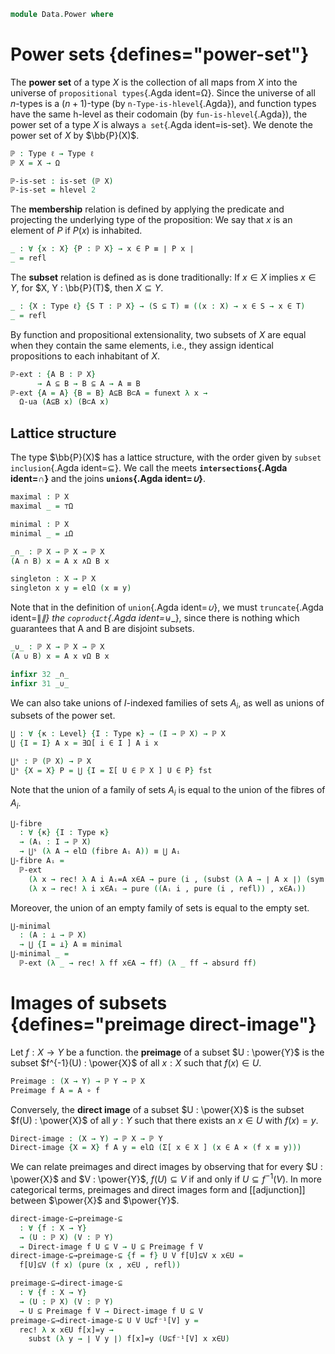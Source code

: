 <!--
```agda
open import 1Lab.Prelude

open import Data.Sum
```
-->

```agda
module Data.Power where
```

<!--
```agda
private variable
  ℓ ℓ' : Level
  X Y : Type ℓ
```
-->

# Power sets {defines="power-set"}

The **power set** of a type $X$ is the collection of all maps from $X$
into the universe of `propositional types`{.Agda ident=Ω}. Since
the universe of all $n$-types is a $(n+1)$-type (by
`n-Type-is-hlevel`{.Agda}), and function types have the same h-level as
their codomain (by `fun-is-hlevel`{.Agda}), the power set of a type $X$ is
always `a set`{.Agda ident=is-set}. We denote the power set of $X$ by
$\bb{P}(X)$.

```agda
ℙ : Type ℓ → Type ℓ
ℙ X = X → Ω

ℙ-is-set : is-set (ℙ X)
ℙ-is-set = hlevel 2
```

The **membership** relation is defined by applying the predicate and
projecting the underlying type of the proposition: We say that $x$ is an
element of $P$ if $P(x)$ is inhabited.

```agda
_ : ∀ {x : X} {P : ℙ X} → x ∈ P ≡ ∣ P x ∣
_ = refl
```

The **subset** relation is defined as is done traditionally: If $x \in
X$ implies $x \in Y$, for $X, Y : \bb{P}(T)$, then $X \subseteq Y$.

```agda
_ : {X : Type ℓ} {S T : ℙ X} → (S ⊆ T) ≡ ((x : X) → x ∈ S → x ∈ T)
_ = refl
```

By function and propositional extensionality, two subsets of $X$ are
equal when they contain the same elements, i.e., they assign identical
propositions to each inhabitant of $X$.

```agda
ℙ-ext : {A B : ℙ X}
      → A ⊆ B → B ⊆ A → A ≡ B
ℙ-ext {A = A} {B = B} A⊆B B⊂A = funext λ x →
  Ω-ua (A⊆B x) (B⊂A x)
```

## Lattice structure

The type $\bb{P}(X)$ has a lattice structure, with the order given by
`subset inclusion`{.Agda ident=⊆}. We call the meets
**`intersections`{.Agda ident=_∩_}** and the joins **`unions`{.Agda
ident=_∪_}**.

```agda
maximal : ℙ X
maximal _ = ⊤Ω

minimal : ℙ X
minimal _ = ⊥Ω

_∩_ : ℙ X → ℙ X → ℙ X
(A ∩ B) x = A x ∧Ω B x
```

<!--
```agda
∩-⊆
  : ∀ {U V W : ℙ X}
  → U ⊆ V → U ⊆ W
  → U ⊆ V ∩ W
∩-⊆ U⊆V V⊆W x x∈U =
  (U⊆V x x∈U) , (V⊆W x x∈U)

∩-⊆l
  : ∀ (U V : ℙ X)
  → U ∩ V ⊆ U
∩-⊆l _ _ x (x∈U , x∈V) = x∈U

∩-⊆r
  : ∀ (U V : ℙ X)
  → U ∩ V ⊆ V
∩-⊆r _ _ x (x∈U , x∈V) = x∈V
```
-->

<!--
```agda
_ = ∥_∥
_ = _⊎_
```
-->

```agda
singleton : X → ℙ X
singleton x y = elΩ (x ≡ y)
```

Note that in the definition of `union`{.Agda ident=_∪_}, we must
`truncate`{.Agda ident=∥_∥} the `coproduct`{.Agda ident=_⊎_}, since there
is nothing which guarantees that A and B are disjoint subsets.

```agda
_∪_ : ℙ X → ℙ X → ℙ X
(A ∪ B) x = A x ∨Ω B x

infixr 32 _∩_
infixr 31 _∪_
```

We can also take unions of $I$-indexed families of sets $A_i$, as well
as unions of subsets of the power set.

```agda
⋃ : ∀ {κ : Level} {I : Type κ} → (I → ℙ X) → ℙ X
⋃ {I = I} A x = ∃Ω[ i ∈ I ] A i x

⋃ˢ : ℙ (ℙ X) → ℙ X
⋃ˢ {X = X} P = ⋃ {I = Σ[ U ∈ ℙ X ] U ∈ P} fst
```

<!--
```agda
⋃-⊆
  : ∀ {κ} {I : Type κ}
  → (Uᵢ : I → ℙ X) (V : ℙ X)
  → (∀ i → Uᵢ i ⊆ V)
  → ⋃ Uᵢ ⊆ V
⋃-⊆ Uᵢ V Uᵢ⊆V x =
  rec! (λ i → Uᵢ⊆V i x)

⋃ˢ-⊆
  : (S : ℙ (ℙ X)) (V : ℙ X)
  → (∀ (U : ℙ X) → U ∈ S → U ⊆ V)
  → ⋃ˢ S ⊆ V
⋃ˢ-⊆ S V U⊆V x =
  rec! λ U U∈S → U⊆V U U∈S x

⋃-inc
  : ∀ {κ} {I : Type κ}
  → (Uᵢ : I → ℙ X)
  → ∀ i → Uᵢ i ⊆ ⋃ Uᵢ
⋃-inc Uᵢ i x x∈Uᵢ =
  pure (i , x∈Uᵢ)

⋃ˢ-inc
  : (S : ℙ (ℙ X)) (U : ℙ X)
  → U ∈ S
  → U ⊆ ⋃ˢ S
⋃ˢ-inc S U U∈S x x∈U =
  pure ((U , U∈S) , x∈U)

⋃-Σ
  : ∀ {κ κ'} {I : Type κ} {J : I → Type κ'}
  → (Aᵢⱼ : Σ[ i ∈ I ] (J i) → ℙ X)
  → ⋃ Aᵢⱼ ≡ ⋃ λ i → ⋃ λ j → Aᵢⱼ (i , j)
⋃-Σ Aᵢⱼ =
  ℙ-ext
    (λ x → rec! λ i j x∈Aᵢⱼ → pure (i , (pure (j , x∈Aᵢⱼ))))
    (λ x → rec! λ i j x∈Aᵢⱼ → pure ((i , j) , x∈Aᵢⱼ))
```
-->

Note that the union of a family of sets $A_i$ is equal to the union
of the fibres of $A_i$.

```agda
⋃-fibre
  : ∀ {κ} {I : Type κ}
  → (Aᵢ : I → ℙ X)
  → ⋃ˢ (λ A → elΩ (fibre Aᵢ A)) ≡ ⋃ Aᵢ
⋃-fibre Aᵢ =
  ℙ-ext
    (λ x → rec! λ A i Aᵢ=A x∈A → pure (i , (subst (λ A → ∣ A x ∣) (sym Aᵢ=A) x∈A)))
    (λ x → rec! λ i x∈Aᵢ → pure ((Aᵢ i , pure (i , refl)) , x∈Aᵢ))
```

Moreover, the union of an empty family of sets is equal to the empty
set.

```agda
⋃-minimal
  : (A : ⊥ → ℙ X)
  → ⋃ {I = ⊥} A ≡ minimal
⋃-minimal _ =
  ℙ-ext (λ _ → rec! λ ff x∈A → ff) (λ _ ff → absurd ff)
```

# Images of subsets {defines="preimage direct-image"}

Let $f : X \to Y$ be a function. the **preimage** of a subset $U : \power{Y}$
is the subset $f^{-1}(U) : \power{X}$ of all $x : X$ such that $f(x) \in U$.

```agda
Preimage : (X → Y) → ℙ Y → ℙ X
Preimage f A = A ∘ f
```

Conversely, the **direct image** of a subset $U : \power{X}$ is the
subset $f(U) : \power{X}$ of all $y : Y$ such that there exists an
$x \in U$ with $f(x) = y$.

```agda
Direct-image : (X → Y) → ℙ X → ℙ Y
Direct-image {X = X} f A y = elΩ (Σ[ x ∈ X ] (x ∈ A × (f x ≡ y)))
```

We can relate preimages and direct images by observing that for every
$U : \power{X}$ and $V : \power{Y}$, $f(U) \subseteq V$ if and only if
$U \subseteq f^{-1}(V)$. In more categorical terms, preimages and
direct images form and [[adjunction]] between $\power{X}$ and $\power{Y}$.

```agda
direct-image-⊆→preimage-⊆
  : ∀ {f : X → Y}
  → (U : ℙ X) (V : ℙ Y)
  → Direct-image f U ⊆ V → U ⊆ Preimage f V
direct-image-⊆→preimage-⊆ {f = f} U V f[U]⊆V x x∈U =
  f[U]⊆V (f x) (pure (x , x∈U , refl))

preimage-⊆→direct-image-⊆
  : ∀ {f : X → Y}
  → (U : ℙ X) (V : ℙ Y)
  → U ⊆ Preimage f V → Direct-image f U ⊆ V
preimage-⊆→direct-image-⊆ U V U⊆f⁻¹[V] y =
  rec! λ x x∈U f[x]=y →
    subst (λ y → ∣ V y ∣) f[x]=y (U⊆f⁻¹[V] x x∈U)
```

<!--
```agda
⋂ : ∀ {κ : Level} {I : Type κ} → (I → ℙ X) → ℙ X
⋂ {I = I} A x = ∀Ω[ i ∈ I ] A i x

_ᶜ : ℙ X → ℙ X
(A ᶜ) x = ¬Ω (A x)

≡→⊆
  : ∀ {U V : ℙ X}
  → U ≡ V → U ⊆ V
≡→⊆ {V = V} p x x∈U =
  subst (λ U → ∣ U x ∣) p x∈U

≡→⊇
  : ∀ {U V : ℙ X}
  → U ≡ V → V ⊆ U
≡→⊇ p = ≡→⊆ (sym p)
```
-->
